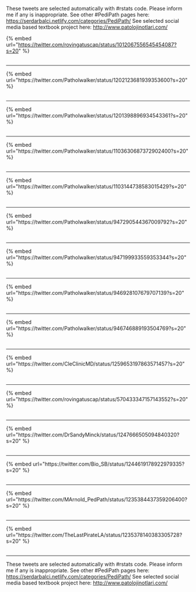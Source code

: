 

These tweets are selected automatically with #rstats code. Please inform me if any is inappropriate.
See other #PediPath pages here: https://serdarbalci.netlify.com/categories/PediPath/ 
See selected social media based textbook project here: http://www.patolojinotlari.com/

{% embed url="https://twitter.com/rovingatuscap/status/1012067556545454087?s=20" %}<br>
<br>
<hr>
{% embed url="https://twitter.com/Patholwalker/status/1202123681939353600?s=20" %}<br>
<br>
<hr>
{% embed url="https://twitter.com/Patholwalker/status/1201398896934543361?s=20" %}<br>
<br>
<hr>
{% embed url="https://twitter.com/Patholwalker/status/1103630687372902400?s=20" %}<br>
<br>
<hr>
{% embed url="https://twitter.com/Patholwalker/status/1103144738583015429?s=20" %}<br>
<br>
<hr>
{% embed url="https://twitter.com/Patholwalker/status/947290544367009792?s=20" %}<br>
<br>
<hr>
{% embed url="https://twitter.com/Patholwalker/status/947199933559353344?s=20" %}<br>
<br>
<hr>
{% embed url="https://twitter.com/Patholwalker/status/946928107679707139?s=20" %}<br>
<br>
<hr>
{% embed url="https://twitter.com/Patholwalker/status/946746889193504769?s=20" %}<br>
<br>
<hr>
{% embed url="https://twitter.com/CleClinicMD/status/1259653197863571457?s=20" %}<br>
<br>
<hr>
{% embed url="https://twitter.com/rovingatuscap/status/570433347157143552?s=20" %}<br>
<br>
<hr>
{% embed url="https://twitter.com/DrSandyMinck/status/1247666505094840320?s=20" %}<br>
<br>
<hr>
{% embed url="https://twitter.com/Bio_SB/status/1244619178922979335?s=20" %}<br>
<br>
<hr>
{% embed url="https://twitter.com/MArnold_PedPath/status/1235384437359206400?s=20" %}<br>
<br>
<hr>
{% embed url="https://twitter.com/TheLastPirateLA/status/1235378140383305728?s=20" %}<br>
<br>
<hr>


These tweets are selected automatically with #rstats code. Please inform me if any is inappropriate.
See other #PediPath pages here: https://serdarbalci.netlify.com/categories/PediPath/ 
See selected social media based textbook project here: http://www.patolojinotlari.com/
